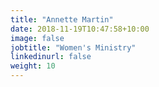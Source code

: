 ```yaml
---
title: "Annette Martin"
date: 2018-11-19T10:47:58+10:00
image: false
jobtitle: "Women's Ministry"
linkedinurl: false
weight: 10
---
```


